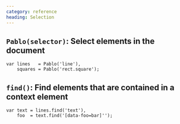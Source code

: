 ```yaml
--- 
category: reference
heading: Selection
---
```



`Pablo(selector)`: Select elements in the document
--

	var lines   = Pablo('line'),
		squares = Pablo('rect.square');


`find()`: Find elements that are contained in a context element
---

	var text = lines.find('text'),
		foo  = text.find('[data-foo=bar]'');